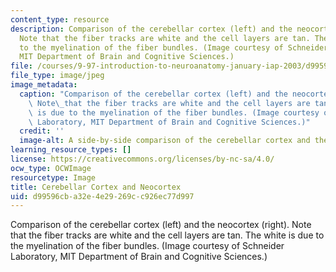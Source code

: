 ```yaml
---
content_type: resource
description: Comparison of the cerebellar cortex (left) and the neocortex (right).
  Note that the fiber tracks are white and the cell layers are tan. The white is due
  to the myelination of the fiber bundles. (Image courtesy of Schneider Laboratory,
  MIT Department of Brain and Cognitive Sciences.)
file: /courses/9-97-introduction-to-neuroanatomy-january-iap-2003/d99596cba32e4e29269cc926ec77d997_9-97iap03.jpg
file_type: image/jpeg
image_metadata:
  caption: "Comparison of the cerebellar cortex (left) and the neocortex (right).\
    \ Note\_that the fiber tracks are white and the cell layers are tan. The white\
    \ is due to the myelination of the fiber bundles. (Image courtesy of Schneider\
    \ Laboratory, MIT Department of Brain and Cognitive Sciences.)"
  credit: ''
  image-alt: A side-by-side comparison of the cerebellar cortex and the neocortex.
learning_resource_types: []
license: https://creativecommons.org/licenses/by-nc-sa/4.0/
ocw_type: OCWImage
resourcetype: Image
title: Cerebellar Cortex and Neocortex
uid: d99596cb-a32e-4e29-269c-c926ec77d997
---
```

Comparison of the cerebellar cortex (left) and the neocortex (right). Note that the fiber tracks are white and the cell layers are tan. The white is due to the myelination of the fiber bundles. (Image courtesy of Schneider Laboratory, MIT Department of Brain and Cognitive Sciences.)